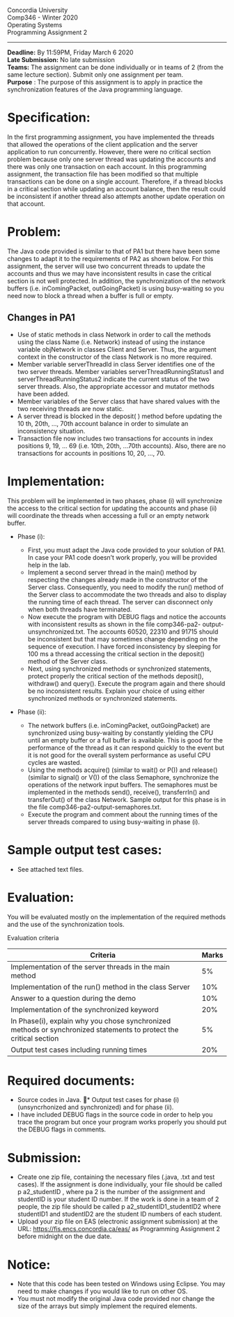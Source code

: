 Concordia University  
Comp346 - Winter 2020  
Operating Systems  
Programming Assignment 2  

---

**Deadline:** By 11:59PM, Friday March 6 2020  
**Late Submission:** No late submission  
**Teams:** The assignment can be done individually or in teams of 2 (from the same lecture section). Submit only one assignment per team.  
**Purpose** : The purpose of this assignment is to apply in practice the synchronization features of the Java programming language.  

# Specification:

In the first programming assignment, you have implemented the threads that
allowed the operations of the client application and the server application to run
concurrently. However, there were no critical section problem because only one server
thread was updating the accounts and there was only one transaction on each account.
In this programming assignment, the transaction file has been modified so that multiple
transactions can be done on a single account. Therefore, if a thread blocks in a critical
section while updating an account balance, then the result could be inconsistent if
another thread also attempts another update operation on that account.

# Problem:

The Java code provided is similar to that of PA1 but there have been some changes
to adapt it to the requirements of PA2 as shown below. For this assignment, the server
will use two concurrent threads to update the accounts and thus we may have
inconsistent results in case the critical section is not well protected. In addition, the
synchronization of the network buffers (i.e. inComingPacket, outGoingPacket) is using
busy-waiting so you need now to block a thread when a buffer is full or empty.

## Changes in PA1

* Use of static methods in class Network in order to call the methods using
the class Name (i.e. Network) instead of using the instance variable
objNetwork in classes Client and Server. Thus, the argument context in
the constructor of the class Network is no more required.
* Member variable serverThreadId in class Server identifies one of the
two server threads. Member variables serverThreadRunningStatus1 and
serverThreadRunningStatus2 indicate the current status of the two
server threads. Also, the appropriate accessor and mutator methods have
been added.
* Member variables of the Server class that have shared values with the
two receiving threads are now static.
* A server thread is blocked in the deposit( ) method before updating the
10 th, 20th, ..., 70th account balance in order to simulate an inconsistency
situation.
* Transaction file now includes two transactions for accounts in index
positions 9, 19, ... 69 (i.e. 10th, 20th, ...70th accounts). Also, there are no
transactions for accounts in positions 10, 20, ..., 70.

# Implementation:

This problem will be implemented in two phases, phase (i) will synchronize the
access to the critical section for updating the accounts and phase (ii) will coordinate
the threads when accessing a full or an empty network buffer.

* Phase (i):

    * First, you must adapt the Java code provided to your solution of
PA1. In case your PA1 code doesn’t work properly, you will be
provided help in the lab.
    * Implement a second server thread in the main() method by
respecting the changes already made in the constructor of the Server
class. Consequently, you need to modify the run() method of the
Server class to accommodate the two threads and also to display the
running time of each thread. The server can disconnect only when
both threads have terminated.
    * Now execute the program with DEBUG flags and notice the
accounts with inconsistent results as shown in the file comp346-pa2-
output-unsynchronized.txt. The accounts 60520, 22310 and 91715
should be inconsistent but that may sometimes change depending on
the sequence of execution. I have forced inconsistency by sleeping
for 100 ms a thread accessing the critical section in the deposit()
method of the Server class.
    * Next, using synchronized methods or synchronized statements,
protect properly the critical section of the methods deposit(),
withdraw() and query(). Execute the program again and there should
be no inconsistent results. Explain your choice of using either
synchronized methods or synchronized statements.

* Phase (ii):

    * The network buffers (i.e. inComingPacket, outGoingPacket) are
synchronized using busy-waiting by constantly yielding the CPU
until an empty buffer or a full buffer is available. This is good for
the performance of the thread as it can respond quickly to the event
but it is not good for the overall system performance as useful CPU
cycles are wasted.
    * Using the methods acquire() (similar to wait() or P()) and release()
(similar to signal() or V()) of the class Semaphore, synchronize the
operations of the network input buffers. The semaphores must be
implemented in the methods send(), receive(), transferrIn() and
transferOut() of the class Network. Sample output for this phase is
in the file comp346-pa2-output-semaphores.txt.
    * Execute the program and comment about the running times of the
server threads compared to using busy-waiting in phase (i).

# Sample output test cases:

* See attached text files.

# Evaluation:

You will be evaluated mostly on the implementation of the required methods and
the use of the synchronization tools.

Evaluation criteria

| Criteria                                                                                                           | Marks |
|--------------------------------------------------------------------------------------------------------------------|-------|
| Implementation of the server threads in the main method                                                            | 5%    |
| Implementation of the run() method in the class Server                                                             | 10%   |
| Answer to a question during the demo                                                                               | 10%   |
| Implementation of the synchronized keyword                                                                         | 20%   |
| In Phase(i), explain why you chose synchronized methods or synchronized statements to protect the critical section | 5%    |
| Output test cases including running times                                                                          | 20%   |

# Required documents:

* Source codes in Java.
* Output test cases for phase (i) (unsyncrhonized and synchronized) and for phase
(ii).
* I have included DEBUG flags in the source code in order to help you trace the
program but once your program works properly you should put the DEBUG
flags in comments.

# Submission:

* Create one zip file, containing the necessary files (.java, .txt and test cases). If
the assignment is done individually, your file should be called p a2_studentID ,
where pa 2 is the number of the assignment and studentID is your student ID
number. If the work is done in a team of 2 people, the zip file should be called
p a2_studentID1_studentID2 where studentID1 and studentID2 are the student
ID numbers of each student.
* Upload your zip file on EAS (electronic assignment submission) at the URL:
https://fis.encs.concordia.ca/eas/ as Programming Assignment 2 before
midnight on the due date.

# Notice:

* Note that this code has been tested on Windows using Eclipse. You may need
to make changes if you would like to run on other OS.
* You must not modify the original Java code provided nor change the size of
the arrays but simply implement the required elements.
